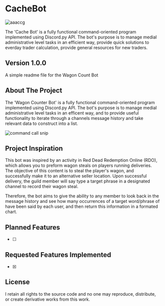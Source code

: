 # CacheBot

![aaaccg](https://user-images.githubusercontent.com/43221618/142287145-9aa49326-3bb8-48b5-aef6-ac063d56b1cc.jpg)

 
The 'Cache Bot' is a fully functional command-oriented program implemented using Discord.py API. The bot's purpose is to manage medial administrative level tasks in an efficient way, provide quick solutions to everday trader calculation, provide general resources for new traders.

## Version 1.0.0
A simple readme file for the Wagon Count Bot

## About The Project
The 'Wagon Counter Bot' is a fully functional command-oriented program implemented using Discord.py API. The bot's purpose is to manage medial administrative level tasks in an efficent way, and to provide useful functionality to iterate through a channels message history and take relevant data to construct into a list. 

![command call snip](https://user-images.githubusercontent.com/43221618/130944745-fd25d690-5f3d-44df-9c8a-83c020fb2ad0.PNG)

## Project Inspiration
This bot was inspired by an activity in Red Dead Redemption Online (RDO), which allows you to preform wagon steals on players running deliveries. The objective of this content is to steal the player's wagon, and successfully make it to an alternative seller location. Upon successful delivery, the guild member will say type a target phrase in a designated channel to record their wagon steal.

Therefore, the bot aims to give the ability to any member to look back in the message history and see how many occurrences of a target word/phrase of have been said by each user, and then return this information in a formated chart.


## Planned Features
- [ ] 


## Requested Features Implemented
- [x] 


## License
I retain all rights to the source code and no one may reproduce, distribute, or create derivative works from this work. 
